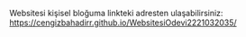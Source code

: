 Websitesi kişisel bloğuma linkteki adresten ulaşabilirsiniz: https://cengizbahadirr.github.io/WebsitesiOdevi2221032035/
